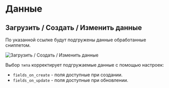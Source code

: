 # Данные

## Загрузить / Создать / Изменить данные

По указанной ссылке будут подгружены данные обработанные сниппетом.

![Загрузить / Создать / Изменить данные](https://file.modx.pro/files/9/6/1/961f24958e221fbfb5109f0bc56a2a61.png)

Выбор `типа` корректирует подгружаемые данные с помощью настроек:

- `fields_on_create` - поля доступные при создании.
- `fields_on_update` - поля доступные при обновлении.
